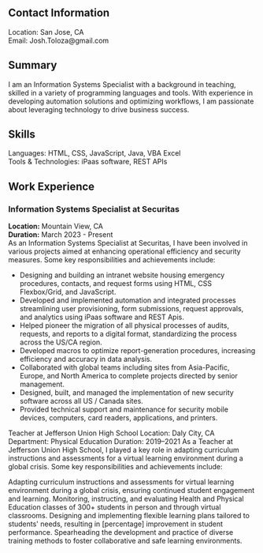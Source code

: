 <h2>Contact Information</h2>
<p>Location: San Jose, CA <br>
  Email: Josh.Toloza@gmail.com
</p>

<h2>Summary</h2>
<p>
I am an Information Systems Specialist with a background in teaching, skilled in a variety of programming languages and tools. With experience in developing automation solutions and optimizing workflows, I am passionate about leveraging technology to drive business success.
</p>
  

<h2>Skills</h2>
<p>
  Languages: HTML, CSS, JavaScript, Java, VBA Excel<br>
  Tools & Technologies: iPaas software, REST APIs
</p>

<h2>Work Experience</h2>
<h3>Information Systems Specialist at Securitas</h3>

<p>
  <b>Location:</b> Mountain View, CA <br>
  <b>Duration:</b> March 2023 - Present <br>
  As an Information Systems Specialist at Securitas, I have been involved in various projects aimed at enhancing operational efficiency and security measures. Some key responsibilities and achievements include:
  <ul>
    <li>Designing and building an intranet website housing emergency procedures, contacts, and request forms using HTML, CSS Flexbox/Grid, and JavaScript.</li>
    <li>Developed and implemented automation and integrated processes streamlining user provisioning, form submissions, request approvals, and analytics using iPaas software and REST Apis.</li>
    <li>Helped pioneer the migration of all physical processes of audits, requests, and reports to a digital format, standardizing the process across the US/CA region.</li>
    <li>Developed macros to optimize report-generation procedures, increasing efficiency and accuracy in data analysis.</li>
    <li>Collaborated with global teams including sites from Asia-Pacific, Europe, and North America to complete projects directed by senior management. </li>
    <li>Designed, built, and managed the implementation of new security software across all US / Canada sites. </li>
    <li>Provided technical support and maintenance for security mobile devices, computers, card readers, applications, and printers. </li>
  </ul>
</p>

Teacher at Jefferson Union High School
Location: Daly City, CA
Department: Physical Education
Duration: 2019–2021
As a Teacher at Jefferson Union High School, I played a key role in adapting curriculum instructions and assessments for a virtual learning environment during a global crisis. Some key responsibilities and achievements include:

Adapting curriculum instructions and assessments for virtual learning environment during a global crisis, ensuring continued student engagement and learning.
Monitoring, instructing, and evaluating Health and Physical Education classes of 300+ students in person and through virtual classrooms.
Designing and implementing flexible learning plans tailored to students' needs, resulting in [percentage] improvement in student performance.
Spearheading the development and practice of diverse training methods to foster collaborative and safe learning environments.
